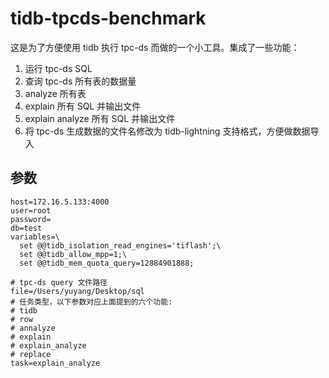 # tidb-tpcds-benchmark

这是为了方便使用 tidb 执行 tpc-ds 而做的一个小工具。集成了一些功能：

1. 运行 tpc-ds SQL
2. 查询 tpc-ds 所有表的数据量
3. analyze 所有表
4. explain 所有 SQL 并输出文件
5. explain analyze 所有 SQL 并输出文件
6. 将 tpc-ds 生成数据的文件名修改为 tidb-lightning 支持格式，方便做数据导入

## 参数
```properties
host=172.16.5.133:4000 
user=root              
password=              
db=test               
variables=\            
  set @@tidb_isolation_read_engines='tiflash';\
  set @@tidb_allow_mpp=1;\
  set @@tidb_mem_quota_query=12884901888;

# tpc-ds query 文件路径
file=/Users/yuyang/Desktop/sql 
# 任务类型，以下参数对应上面提到的六个功能:
# tidb
# row
# annalyze
# explain
# explain_analyze
# replace
task=explain_analyze 
```